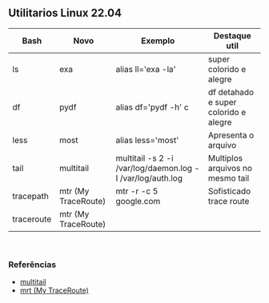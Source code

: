 ## Utilitarios Linux 22.04

Bash       | Novo                | Exemplo       | Destaque util
---------- | ------------------- | ------------- | -------------
ls         | exa                 | alias ll='exa -la'                                         | super colorido e alegre
df         | pydf                | alias df='pydf -h'   c                                     | df detahado e super colorido e alegre
less	     | most                | alias less='most'                                          | Apresenta o arquivo
tail       | multitail           | multitail -s 2 -i /var/log/daemon.log -I /var/log/auth.log | Multiplos arquivos no mesmo tail
tracepath	 | mtr (My TraceRoute) | mtr -r -c 5 google.com                                     | Sofisticado trace route
traceroute | mtr (My TraceRoute) |                                                            |

<br>

### Referências
- [multitail](https://www.debuntu.org/how-to-tail-multiple-files-with-multitail/)
- [mrt (My TraceRoute) ](https://linuxhint.com/mtr-a-diagnostic-tool/)
